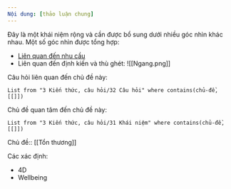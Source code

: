 ```yaml
---
Nội dung: [thảo luận chung]
---
```


Đây là một khái niệm rộng và cần được bổ sung dưới nhiều góc nhìn khác nhau. Một số góc nhìn được tổng hợp:
- [Liên quan đến nhu cầu](https://xn--qucu-hr5aza.cc/cac-cau-hoi-thuong-gap/?utm_source=Obsidian+Qu%E1%BA%A3+C%E1%BA%A7u+%C2%BB+H%C3%A0nh+tr%C3%ACnh+th%C3%A0nh+vi%C3%AAn&utm_medium=C%C3%A1c+c%C3%A2u+h%E1%BB%8Fi+th%C6%B0%E1%BB%9Dng+g%E1%BA%B7p&utm_campaign=Giai+%C4%91o%E1%BA%A1n+1)
- Liên quan đến định kiến và thù ghét: ![[Ngang.png]]

Câu hỏi liên quan đến chủ đề này:
```dataview
List from "3 Kiến thức, câu hỏi/32 Câu hỏi" where contains(chủ-đề,[[]]) 
```

Chủ đề quan tâm đến chủ đề này:
```dataview
List from "3 Kiến thức, câu hỏi/31 Khái niệm" where contains(chủ-đề,[[]]) 
```
Chủ đề:: [[Tổn thương]]

Các xác định:
- 4D
- Wellbeing 
